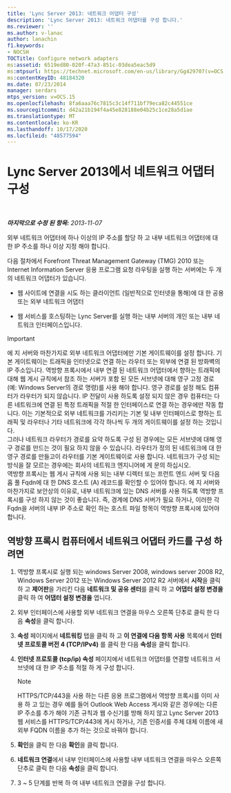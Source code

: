 ```yaml
---
title: 'Lync Server 2013: 네트워크 어댑터 구성'
description: 'Lync Server 2013: 네트워크 어댑터를 구성 합니다.'
ms.reviewer: ''
ms.author: v-lanac
author: lanachin
f1.keywords:
- NOCSH
TOCTitle: Configure network adapters
ms:assetid: 6519ed80-020f-47a3-851c-03dea5eac5d9
ms:mtpsurl: https://technet.microsoft.com/en-us/library/Gg429707(v=OCS.15)
ms:contentKeyID: 48184320
ms.date: 07/23/2014
manager: serdars
mtps_version: v=OCS.15
ms.openlocfilehash: 8fa6aaa76c7815c3c14f711bf79eca82c44551ce
ms.sourcegitcommit: d42a21b194f4a45e828188e04b25c1ce28a5d1ae
ms.translationtype: MT
ms.contentlocale: ko-KR
ms.lasthandoff: 10/17/2020
ms.locfileid: "48577594"
---
```

# <a name="configure-network-adapters-in-lync-server-2013"></a>Lync Server 2013에서 네트워크 어댑터 구성

<div data-xmlns="http://www.w3.org/1999/xhtml">

<div class="topic" data-xmlns="http://www.w3.org/1999/xhtml" data-msxsl="urn:schemas-microsoft-com:xslt" data-cs="https://msdn.microsoft.com/">

<div data-asp="https://msdn2.microsoft.com/asp">



</div>

<div id="mainSection">

<div id="mainBody">

<span> </span>

_**마지막으로 수정 된 항목:** 2013-11-07_

외부 네트워크 어댑터에 하나 이상의 IP 주소를 할당 하 고 내부 네트워크 어댑터에 대 한 IP 주소를 하나 이상 지정 해야 합니다.

다음 절차에서 Forefront Threat Management Gateway (TMG) 2010 또는 Internet Information Server 응용 프로그램 요청 라우팅을 실행 하는 서버에는 두 개의 네트워크 어댑터가 있습니다.

  - 웹 사이트에 연결을 시도 하는 클라이언트 (일반적으로 인터넷을 통해)에 대 한 공용 또는 외부 네트워크 어댑터

  - 웹 서비스를 호스팅하는 Lync Server를 실행 하는 내부 서버의 개인 또는 내부 네트워크 인터페이스입니다.

<div>


> [!IMPORTANT]  
> 에 지 서버와 마찬가지로 외부 네트워크 어댑터에만 기본 게이트웨이를 설정 합니다. 기본 게이트웨이는 트래픽을 인터넷으로 연결 하는 라우터 또는 외부에 연결 된 방화벽의 IP 주소입니다. 역방향 프록시에서 내부 연결 된 네트워크 어댑터에서 향하는 트래픽에 대해 웹 게시 규칙에서 참조 하는 서버가 포함 된 모든 서브넷에 대해 영구 고정 경로 (예: Windows Server의 경로 명령)를 사용 해야 합니다. 영구 경로를 설정 해도 컴퓨터가 라우터가 되지 않습니다. IP 전달이 사용 하도록 설정 되지 않은 경우 컴퓨터는 다른 네트워크에 연결 된 특정 트래픽을 적절 한 인터페이스로 연결 하는 경우에만 작동 합니다. 이는 기본적으로 외부 네트워크를 가리키는 기본 및 내부 인터페이스로 향하는 트래픽 및 라우터나 기타 네트워크에 각각 하나씩 두 개의 게이트웨이를 설정 하는 것입니다.<BR>그러나 네트워크 라우터가 경로를 요약 하도록 구성 된 경우에는 모든 서브넷에 대해 영구 경로를 만드는 것이 필요 하지 않을 수 있습니다. 라우터가 정의 된 네트워크에 대 한 영구 경로를 만들고이 라우터를 기본 게이트웨이로 사용 합니다. 네트워크가 구성 되는 방식을 잘 모르는 경우에는 회사의 네트워크 엔지니어에 게 문의 하십시오.<BR>역방향 프록시는 웹 게시 규칙에 사용 되는 내부 디렉터 또는 프런트 엔드 서버 및 다음 홉 풀 Fqdn에 대 한 DNS 호스트 (A) 레코드를 확인할 수 있어야 합니다. 에 지 서버와 마찬가지로 보안상의 이유로, 내부 네트워크에 있는 DNS 서버를 사용 하도록 역방향 프록시를 구성 하지 않는 것이 좋습니다. 즉, 경계에 DNS 서버가 필요 하거나, 이러한 각 Fqdn을 서버의 내부 IP 주소로 확인 하는 호스트 파일 항목이 역방향 프록시에 있어야 합니다.



</div>

<div>

## <a name="to-configure-the-network-adapter-cards-on-the-reverse-proxy-computer"></a>역방향 프록시 컴퓨터에서 네트워크 어댑터 카드를 구성 하려면

1.  역방향 프록시로 실행 되는 windows Server 2008, windows server 2008 R2, Windows Server 2012 또는 Windows Server 2012 R2 서버에서 **시작**을 클릭 하 고 **제어판**을 가리킨 다음 **네트워크 및 공유 센터**를 클릭 하 고 **어댑터 설정 변경을**클릭 하 여 **어댑터 설정 변경을** 엽니다.

2.  외부 인터페이스에 사용할 외부 네트워크 연결을 마우스 오른쪽 단추로 클릭 한 다음 **속성**을 클릭 합니다.

3.  **속성** 페이지에서 **네트워킹** 탭을 클릭 하 고 **이 연결에 다음 항목 사용** 목록에서 **인터넷 프로토콜 버전 4 (TCP/IPv4)** 를 클릭 한 다음 **속성**을 클릭 합니다.

4.  **인터넷 프로토콜 (tcp/ip) 속성** 페이지에서 네트워크 어댑터를 연결할 네트워크 서브넷에 대 한 IP 주소를 적절 하 게 구성 합니다.
    
    <div>
    

    > [!NOTE]  
    > HTTPS/TCP/443을 사용 하는 다른 응용 프로그램에서 역방향 프록시를 이미 사용 하 고 있는 경우 예를 들어 Outlook Web Access 게시와 같은 경우에는 다른 IP 주소를 추가 해야 기존 규칙과 웹 수신기를 방해 하지 않고 Lync Server 2013 웹 서비스를 HTTPS/TCP/443에 게시 하거나, 기존 인증서를 주체 대체 이름에 새 외부 FQDN 이름을 추가 하는 것으로 바꿔야 합니다.

    
    </div>

5.  **확인**을 클릭 한 다음 **확인**을 클릭 합니다.

6.  **네트워크 연결**에서 내부 인터페이스에 사용할 내부 네트워크 연결을 마우스 오른쪽 단추로 클릭 한 다음 **속성**을 클릭 합니다.

7.  3 ~ 5 단계를 반복 하 여 내부 네트워크 연결을 구성 합니다.

</div>

</div>

<span> </span>

</div>

</div>

</div>

